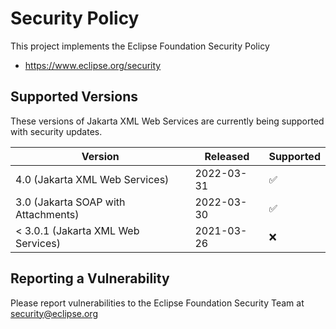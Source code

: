 [//]: # " Copyright (c) 2023 Oracle and/or its affiliates. All rights reserved. "
[//]: # "  "
[//]: # " This program and the accompanying materials are made available under the "
[//]: # " terms of the Eclipse Distribution License v. 1.0, which is available at "
[//]: # " http://www.eclipse.org/org/documents/edl-v10.php. "
[//]: # "  "
[//]: # " SPDX-License-Identifier: BSD-3-Clause "

# Security Policy

This project implements the Eclipse Foundation Security Policy

* https://www.eclipse.org/security

## Supported Versions

These versions of Jakarta XML Web Services are currently being supported with
security updates.

| Version                             | Released   | Supported          | 
| ----------------------------------- | ---------- | ------------------ | 
| 4.0 (Jakarta XML Web Services)      | 2022-03-31 | :white_check_mark: | 
| 3.0 (Jakarta SOAP with Attachments) | 2022-03-30 | :white_check_mark: | 
| < 3.0.1 (Jakarta XML Web Services)  | 2021-03-26 | :x:                | 

## Reporting a Vulnerability

Please report vulnerabilities to the Eclipse Foundation Security Team at
security@eclipse.org
